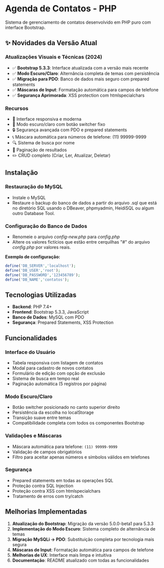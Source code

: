 # Agenda de Contatos - PHP

Sistema de gerenciamento de contatos desenvolvido em PHP puro com interface Bootstrap.

## ✨ Novidades da Versão Atual

### **Atualizações Visuais e Técnicas (2024)**
- ✅ **Bootstrap 5.3.3**: Interface atualizada com a versão mais recente
- ✅ **Modo Escuro/Claro**: Alternância completa de temas com persistência
- ✅ **Migração para PDO**: Banco de dados mais seguro com prepared statements
- ✅ **Máscaras de Input**: Formatação automática para campos de telefone
- ✅ **Segurança Aprimorada**: XSS protection com htmlspecialchars

### **Recursos**
- 📱 Interface responsiva e moderna
- 🌙 Modo escuro/claro com botão switcher fixo
- 🔒 Segurança avançada com PDO e prepared statements
- 📞 Máscara automática para números de telefone: (11) 99999-9999
- 🔍 Sistema de busca por nome
- 📄 Paginação de resultados
- ✏️ CRUD completo (Criar, Ler, Atualizar, Deletar)

## Instalação 

### Restauração do MySQL

- Instale o MySQL 
- Restaure o backup do banco de dados a partir do arquivo .sql que está no diretório SQL usando o DBeaver, phpmyadmin, HeidiSQL ou algum outro Database Tool.

### Configuração do Banco de Dados

- Renomeie o arquivo *config-new.php* para *config.php* 
- Altere os valores fictícios que estão entre cerquilhas "#" do arquivo *config.php* por valores reais.

**Exemplo de configuração:**

```php
define('DB_SERVER','localhost');
define('DB_USER','root');
define('DB_PASSWORD','123456789');
define('DB_NAME','contatos');
```

## Tecnologias Utilizadas

- **Backend**: PHP 7.4+
- **Frontend**: Bootstrap 5.3.3, JavaScript
- **Banco de Dados**: MySQL com PDO
- **Segurança**: Prepared Statements, XSS Protection

## Funcionalidades

### Interface do Usuário
- Tabela responsiva com listagem de contatos
- Modal para cadastro de novos contatos
- Formulário de edição com opção de exclusão
- Sistema de busca em tempo real
- Paginação automática (5 registros por página)

### Modo Escuro/Claro
- Botão switcher posicionado no canto superior direito
- Persistência da escolha no localStorage
- Transição suave entre temas
- Compatibilidade completa com todos os componentes Bootstrap

### Validações e Máscaras
- Máscara automática para telefone: `(11) 99999-9999`
- Validação de campos obrigatórios
- Filtro para aceitar apenas números e símbolos válidos em telefones

### Segurança
- Prepared statements em todas as operações SQL
- Proteção contra SQL Injection
- Proteção contra XSS com htmlspecialchars
- Tratamento de erros com try/catch

## Melhorias Implementadas

1. **Atualização do Bootstrap**: Migração da versão 5.0.0-beta1 para 5.3.3
2. **Implementação do Modo Escuro**: Sistema completo de alternância de temas
3. **Migração MySQLi → PDO**: Substituição completa por tecnologia mais segura
4. **Máscaras de Input**: Formatação automática para campos de telefone
5. **Melhorias de UX**: Interface mais limpa e intuitiva
6. **Documentação**: README atualizado com todas as funcionalidades
